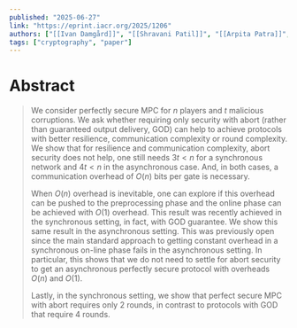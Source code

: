 ```yaml
---
published: "2025-06-27"
link: "https://eprint.iacr.org/2025/1206"
authors: ["[[Ivan Damgård]]", "[[Shravani Patil]]", "[[Arpita Patra]]", "[[Lawrence Roy]]"]
tags: ["cryptography", "paper"]
---
```


# Abstract

> We consider perfectly secure MPC for $n$ players and $t$ malicious corruptions. We ask whether requiring only security with abort (rather than guaranteed output delivery, GOD) can help to achieve protocols with better resilience, communication complexity or round complexity. We show that for resilience and communication complexity, abort security does not help, one still needs $3t< n$ for a synchronous network and $4t< n$ in the asynchronous case. And, in both cases, a communication overhead of $O(n)$ bits per gate is necessary. 
> 
> When $O(n)$ overhead is inevitable, one can explore if this overhead can be pushed to the preprocessing phase and the online phase can be achieved with $O(1)$ overhead. This result was recently achieved in the synchronous setting, in fact, with GOD guarantee. We show this same result in the asynchronous setting. This was previously open since the main standard approach to getting constant overhead in a synchronous on-line phase fails in the asynchronous setting. In particular, this shows that we do not need to settle for abort security to get an asynchronous perfectly secure protocol with overheads $O(n)$ and $O(1)$.
> 
> Lastly, in the synchronous setting, we show that perfect secure MPC with abort requires only 2 rounds, in contrast to protocols with GOD that require 4 rounds.